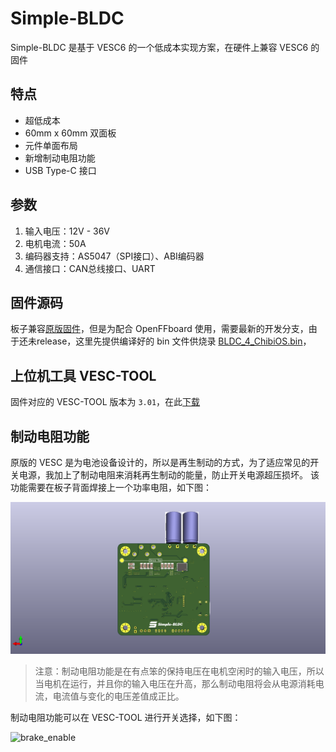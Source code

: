 # Simple-BLDC

Simple-BLDC 是基于 VESC6 的一个低成本实现方案，在硬件上兼容 VESC6 的固件

## 特点

- 超低成本
- 60mm x 60mm 双面板
- 元件单面布局
- 新增制动电阻功能
- USB Type-C 接口

## 参数

1. 输入电压：12V - 36V
2. 电机电流：50A
3. 编码器支持：AS5047（SPI接口）、ABI编码器
4. 通信接口：CAN总线接口、UART

## 固件源码

板子兼容[原版固件](https://github.com/vedderb/bldc)，但是为配合 OpenFFboard 使用，需要最新的开发分支，由于还未release，这里先提供编译好的 bin 文件供烧录 [BLDC_4_ChibiOS.bin](BLDC_4_ChibiOS.bin)，

## 上位机工具 VESC-TOOL

固件对应的 VESC-TOOL 版本为 `3.01`，在此[下载](https://github.com/manoukianv/vescFirmware4OpenFFBoard/releases/download/dev_fw_5_0_3_b51/vesc_tools_3.0.1_51b.zip)

## 制动电阻功能

原版的 VESC 是为电池设备设计的，所以是再生制动的方式，为了适应常见的开关电源，我加上了制动电阻来消耗再生制动的能量，防止开关电源超压损坏。
该功能需要在板子背面焊接上一个功率电阻，如下图：

![simple_bldc_back](Images/simple_bldc_back.png)

> 注意：制动电阻功能是在有点笨的保持电压在电机空闲时的输入电压，所以当电机在运行，并且你的输入电压在升高，那么制动电阻将会从电源消耗电流，电流值与变化的电压差值成正比。

制动电阻功能可以在 VESC-TOOL 进行开关选择，如下图：

![brake_enable](Images/brake_enable.png)
